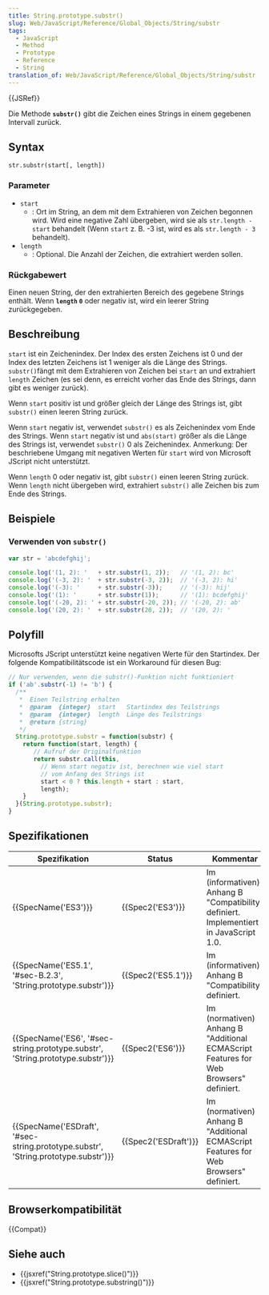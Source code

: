 ```yaml
---
title: String.prototype.substr()
slug: Web/JavaScript/Reference/Global_Objects/String/substr
tags:
  - JavaScript
  - Method
  - Prototype
  - Reference
  - String
translation_of: Web/JavaScript/Reference/Global_Objects/String/substr
---
```

{{JSRef}}

Die Methode **`substr()`** gibt die Zeichen eines Strings in einem gegebenen Intervall zurück.

## Syntax

    str.substr(start[, length])

### Parameter

- `start`
  - : Ort im String, an dem mit dem Extrahieren von Zeichen begonnen wird. Wird eine negative Zahl übergeben, wird sie als `str.length - start` behandelt (Wenn `start` z. B. -3 ist, wird es als `str.length - 3` behandelt).
- `length`
  - : Optional. Die Anzahl der Zeichen, die extrahiert werden sollen.

### Rückgabewert

Einen neuen String, der den extrahierten Bereich des gegebene Strings enthält. Wenn **`length` `0`** oder negativ ist, wird ein leerer String zurückgegeben.

## Beschreibung

`start` ist ein Zeichenindex. Der Index des ersten Zeichens ist 0 und der Index des letzten Zeichens ist 1 weniger als die Länge des Strings. `substr()`fängt mit dem Extrahieren von Zeichen bei `start` an und extrahiert `length` Zeichen (es sei denn, es erreicht vorher das Ende des Strings, dann gibt es weniger zurück).

Wenn `start` positiv ist und größer gleich der Länge des Strings ist, gibt `substr()` einen leeren String zurück.

Wenn `start` negativ ist, verwendet `substr()` es als Zeichenindex vom Ende des Strings. Wenn `start` negativ ist und `abs(start)` größer als die Länge des Strings ist, verwendet `substr()` 0 als Zeichenindex. Anmerkung: Der beschriebene Umgang mit negativen Werten für `start` wird von Microsoft JScript nicht unterstützt.

Wenn `length` 0 oder negativ ist, gibt `substr()` einen leeren String zurück. Wenn `length` nicht übergeben wird, extrahiert `substr()` alle Zeichen bis zum Ende des Strings.

## Beispiele

### Verwenden von `substr()`

```js
var str = 'abcdefghij';

console.log('(1, 2): '   + str.substr(1, 2));   // '(1, 2): bc'
console.log('(-3, 2): '  + str.substr(-3, 2));  // '(-3, 2): hi'
console.log('(-3): '     + str.substr(-3));     // '(-3): hij'
console.log('(1): '      + str.substr(1));      // '(1): bcdefghij'
console.log('(-20, 2): ' + str.substr(-20, 2)); // '(-20, 2): ab'
console.log('(20, 2): '  + str.substr(20, 2));  // '(20, 2): '
```

## Polyfill

Microsofts JScript unterstützt keine negativen Werte für den Startindex. Der folgende Kompatibilitätscode ist ein Workaround für diesen Bug:

```js
// Nur verwenden, wenn die substr()-Funktion nicht funktioniert
if ('ab'.substr(-1) != 'b') {
  /**
   *  Einen Teilstring erhalten
   *  @param  {integer}  start   Startindex des Teilstrings
   *  @param  {integer}  length  Länge des Teilstrings
   *  @return {string}
   */
  String.prototype.substr = function(substr) {
    return function(start, length) {
       // Aufruf der Originalfunktion
       return substr.call(this,
         // Wenn start negativ ist, berechnen wie viel start
         // vom Anfang des Strings ist
         start < 0 ? this.length + start : start,
         length);
    }
  }(String.prototype.substr);
}
```

## Spezifikationen

| Spezifikation                                                                                                | Status                       | Kommentar                                                                              |
| ------------------------------------------------------------------------------------------------------------ | ---------------------------- | -------------------------------------------------------------------------------------- |
| {{SpecName('ES3')}}                                                                                     | {{Spec2('ES3')}}         | Im (informativen) Anhang B "Compatibility" definiert. Implementiert in JavaScript 1.0. |
| {{SpecName('ES5.1', '#sec-B.2.3', 'String.prototype.substr')}}                         | {{Spec2('ES5.1')}}     | Im (informativen) Anhang B "Compatibility" definiert.                                  |
| {{SpecName('ES6', '#sec-string.prototype.substr', 'String.prototype.substr')}}     | {{Spec2('ES6')}}         | Im (normativen) Anhang B "Additional ECMAScript Features for Web Browsers" definiert.  |
| {{SpecName('ESDraft', '#sec-string.prototype.substr', 'String.prototype.substr')}} | {{Spec2('ESDraft')}} | Im (normativen) Anhang B "Additional ECMAScript Features for Web Browsers" definiert.  |

## Browserkompatibilität

{{Compat}}

## Siehe auch

- {{jsxref("String.prototype.slice()")}}
- {{jsxref("String.prototype.substring()")}}
